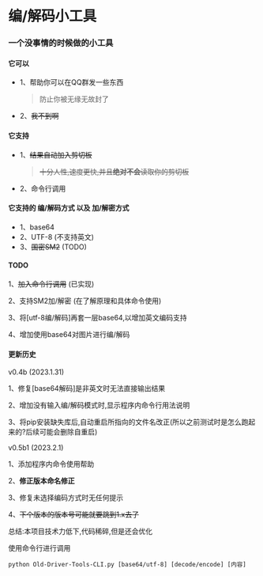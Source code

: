 # 编/解码小工具

### 一个没事情的时候做的小工具

#### 它可以

- 1、帮助你可以在QQ群发一些东西
    > 防止你被无缘无故封了
- 2、~~我不到啊~~

#### 它支持

- 1、~~结果自动加入剪切板~~
    > ~~十分人性,速度更快,并且**绝对不会**读取你的剪切板~~
- 2、命令行调用

#### 它支持的 编/解码方式 以及 加/解密方式

- 1、base64
- 2、UTF-8 (不支持英文)
- 3、~~国密SM2~~ (TODO)

#### TODO

1、~~加入命令行调用~~ (已实现)

2、支持SM2加/解密 (在了解原理和具体命令使用)

3、将[utf-8编/解码]再套一层base64,以增加英文编码支持

4、增加使用base64对图片进行编/解码

#### 更新历史

v0.4b (2023.1.31)

1、修复[base64解码]是非英文时无法直接输出结果

2、增加没有输入编/解码模式时,显示程序内命令行用法说明

3、将pip安装缺失库后,自动重启所指向的文件名改正(所以之前测试时是怎么跑起来的?后续可能会删除自重启)

v0.5b1 (2023.2.1)

1、添加程序内命令使用帮助

2、**修正版本命名修正**

3、修复未选择编码方式时无任何提示

4、~~下个版本的版本号可能就要跳到1.x去了~~

总结:本项目技术力低下,代码稀碎,但是还会优化

使用命令行进行调用

``python Old-Driver-Tools-CLI.py [base64/utf-8] [decode/encode] [内容] ``